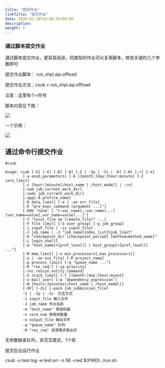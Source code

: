 ```yaml
---
title: "提交作业"
linkTitle: "提交作业"
date: 2020-02-28T10:08:56+09:00
description:
weight: 2
---
```


### 通过脚本提交作业

通过脚本提交作业，更容易阅读，同类型的作业可以复用脚本，修改关键的几个参数即可

提交作业脚本： run_xhpl.aip.offload

提交作业方法：csub < run_xhpl.aip.offload

注意：这里有个<符号

脚本内容见下图：

![](../_images/sh.png)

一个示例：

![](../_images/sample.png)

## 通过命令行提交作业

    #csub

    Usage: csub [-h] [-V] [-B] [-H] [-I | -Ip | -Is | -K] [-N] [-r] [-x]
            [-a esub_parameters] [-b [[month:]day:]hour:minute] [-C core_limit]
            [-c [hour:]minute[/host_name | /host_model] | -cn]
            [-cwd job_current_work_dir]
            [-cwdc job_current_work_dir]
            [-app|-A profile_name]
            [-D data_limit] [-e | -eo err_file]
            [-E "pre_exec_command [argument ...]"]
            [-ENV "none" | "[~var_name[,~var_name]...][var_name=value[,var_name=value]...]"]
            [-f "local_file op [remote_file]" ...]
            [-F file_limit] [-G user_group] [-g job_group]
            [-i input_file | -is input_file]
            [-J job_name | -J "job_name[index_list]%job_limit"
            [-k "checkpoint_dir [checkpoint_period] [method=method_name]"
            [-L login_shell]
            [-m "host_name[+[pref_level]] | host_group[+[pref_level]] ..."]
            [-M mem_limit] [-n min_processors[,max_processors]]
            [-o | -oo out_file] [-P project_name]
            [-p process_limit] [-q "queue_name ..."]
            [-R "res_req"] [-sp priority]
            [-rnc resize_notify_command]
            [-S stack_limit] [-t [[month:]day:]hour:minut]
            [-u mail_user] [-w ’dependency_expression’]
            [-W [hours:]minutes[/host_name | /host_model]]
            [-XF] [-Zs] [-pack job_submission_file] 
            -I | -Ip | -Is  交互方式 
            -i input_file 输入文件 
            -J job_name 作业名称 
            -m "host_name" 使用机器 
            -n core_num 使用核数量  
            -o output_file 输出文件  
            -q "queue_name" 队列  
            -R "res_req" 资源需求表达式 

无参数缺省队列，非交互模式，1个核 

提交后台运行作业 

csub -o test.log -e test.err -n 56 -cwd ${PWD} ./run.sh
